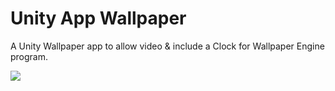 # Unity App Wallpaper
A Unity Wallpaper app to allow video & include a Clock for Wallpaper Engine program.

![](https://i.imgur.com/mKbBJfT.jpeg)
